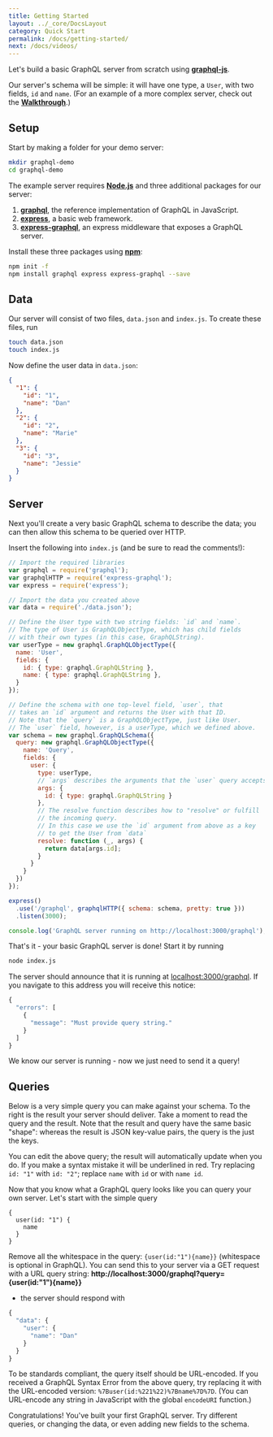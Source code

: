 ```yaml
---
title: Getting Started
layout: ../_core/DocsLayout
category: Quick Start
permalink: /docs/getting-started/
next: /docs/videos/
---
```


Let's build a basic GraphQL server from scratch using **[graphql-js](https://github.com/graphql/graphql-js)**.

Our server's schema will be simple: it will have one type, a `User`, with two fields, `id` and `name`.
(For an example of a more complex server, check out the **[Walkthrough](../intro)**.)

## Setup

Start by making a folder for your demo server:

```sh
mkdir graphql-demo
cd graphql-demo
```

The example server requires **[Node.js](https://nodejs.org/en/)**
and three additional packages for our server:

1. **[graphql](https://github.com/graphql/graphql-js)**, the reference implementation of GraphQL in JavaScript.
2. **[express](https://github.com/strongloop/express)**, a basic web framework.
3. **[express-graphql](https://github.com/graphql/express-graphql)**, an express middleware that exposes a GraphQL server.

Install these three packages using **[npm](https://docs.npmjs.com/getting-started/installing-node)**:

```sh
npm init -f
npm install graphql express express-graphql --save
```

## Data

Our server will consist of two files, `data.json` and `index.js`.
To create these files, run

```sh
touch data.json
touch index.js
```

Now define the user data in `data.json`:

```json
{
  "1": {
    "id": "1",
    "name": "Dan"
  },
  "2": {
    "id": "2",
    "name": "Marie"
  },
  "3": {
    "id": "3",
    "name": "Jessie"
  }
}
```

## Server

Next you'll create a very basic GraphQL schema to describe the data;
you can then allow this schema to be queried over HTTP.

Insert the following into `index.js` (and be sure to read the comments!):

```js
// Import the required libraries
var graphql = require('graphql');
var graphqlHTTP = require('express-graphql');
var express = require('express');

// Import the data you created above
var data = require('./data.json');

// Define the User type with two string fields: `id` and `name`.
// The type of User is GraphQLObjectType, which has child fields
// with their own types (in this case, GraphQLString).
var userType = new graphql.GraphQLObjectType({
  name: 'User',
  fields: {
    id: { type: graphql.GraphQLString },
    name: { type: graphql.GraphQLString },
  }
});

// Define the schema with one top-level field, `user`, that
// takes an `id` argument and returns the User with that ID.
// Note that the `query` is a GraphQLObjectType, just like User.
// The `user` field, however, is a userType, which we defined above.
var schema = new graphql.GraphQLSchema({
  query: new graphql.GraphQLObjectType({
    name: 'Query',
    fields: {
      user: {
        type: userType,
        // `args` describes the arguments that the `user` query accepts
        args: {
          id: { type: graphql.GraphQLString }
        },
        // The resolve function describes how to "resolve" or fulfill
        // the incoming query.
        // In this case we use the `id` argument from above as a key
        // to get the User from `data`
        resolve: function (_, args) {
          return data[args.id];
        }
      }
    }
  })
});

express()
  .use('/graphql', graphqlHTTP({ schema: schema, pretty: true }))
  .listen(3000);

console.log('GraphQL server running on http://localhost:3000/graphql');
```

<script data-inline>
var graphql = require('graphql');

var data = {
  "1": {
    "id": "1",
    "name": "Dan"
  },
  "2": {
    "id": "2",
    "name": "Marie"
  },
  "3": {
    "id": "3",
    "name": "Jessie"
  }
};

var userType = new graphql.GraphQLObjectType({
  name: 'User',
  fields: {
    id: { type: graphql.GraphQLString },
    name: { type: graphql.GraphQLString },
  }
});

var schema = new graphql.GraphQLSchema({
  query: new graphql.GraphQLObjectType({
    name: 'Query',
    fields: {
      user: {
        type: userType,
        args: {
          id: { type: graphql.GraphQLString }
        },
        resolve: function (_, args) {
          return data[args.id];
        }
      }
    }
  })
});

global.schema = schema;
</script>

That's it - your basic GraphQL server is done! Start it by running

```sh
node index.js
```

The server should announce that it is running at
[localhost:3000/graphql](http://localhost:3000/graphql).
If you navigate to this address you will receive this notice:

```javascript
{
  "errors": [
    {
      "message": "Must provide query string."
    }
  ]
}
```

We know our server is running - now we just need to send it a query!

## Queries

Below is a very simple query you can make against your schema. To the right is
the result your server should deliver. Take a moment to read the query and the
result. Note that the result and query have the same basic "shape": whereas the
result is JSON key-value pairs, the query is the just the keys.

<script data-inline>
  import MiniGraphiQL from '../_core/MiniGraphiQL';
  renderHere(<MiniGraphiQL schema={global.schema} query={ `
{
  user(id: "1") {
    name
  }
}
`} />);
</script>

You can edit the above query; the result will automatically update when you do.
If you make a syntax mistake it will be underlined in red. Try replacing
`id: "1"` with `id: "2"`; replace `name` with `id` or with `name id`.

Now that you know what a GraphQL query looks like you can query your own server.
Let's start with the simple query

```
{
  user(id: "1") {
    name
  }
}
```

Remove all the whitespace in the query: `{user(id:"1"){name}}` (whitespace is optional in GraphQL).
You can send this to your server via a GET request with a URL query string:
**http://localhost:3000/graphql?query={user(id:"1"){name}}**
- the server should respond with

```javascript
{
  "data": {
    "user": {
      "name": "Dan"
    }
  }
}
```

To be standards compliant, the query itself should be URL-encoded.
If you received a GraphQL Syntax Error from the above query, try replacing it with
the URL-encoded version: `%7Buser(id:%221%22)%7Bname%7D%7D`.
(You can URL-encode any string in JavaScript with the global `encodeURI` function.)

Congratulations! You've built your first GraphQL server. Try different queries,
or changing the data, or even adding new fields to the schema.
